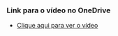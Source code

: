 
### Link para o vídeo no OneDrive

- [Clique aqui para ver o vídeo](https://compasso-my.sharepoint.com/:v:/r/personal/matheus_azevedo_pb_compasso_com_br/Documents/Matheus.Azevedo-sprint02.mp4?csf=1&web=1&e=mywTAR)
